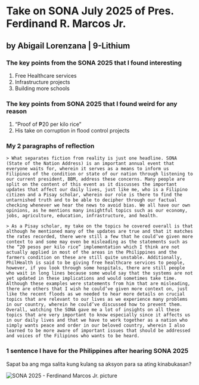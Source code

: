 # Take on SONA July 2025 of Pres. Ferdinand R. Marcos Jr.
## by Abigail Lorenzana | 9-Lithium

### The key points from the SONA 2025 that I found interesting
1. Free Healthcare services
2. Infrastructure projects
3. Building more schools

### The key points from SONA 2025 that I found weird for any reason 
1. “Proof of ₱20 per kilo rice”
2. His take on corruption in flood control projects

### My 2 paragraphs of reflection 
	> What separates fiction from reality is just one headline. SONA (State of the Nation Address) is an important annual event that everyone waits for, wherein it serves as a means to inform us Filipinos of the condition or state of our nation through listening to our current president, BBM, address these concerns. Many people are split on the content of this event as it discusses the important updates that affect our daily lives, just like me, who is a Filipino citizen and a Pisay scholar, wherein our role is there to find the untarnished truth and to be able to decipher through our factual checking whenever we hear the news to avoid bias. We all have our own opinions, as he mentions many insightful topics such as our economy, jobs, agriculture, education, infrastructure, and health.

	> As a Pisay scholar, my take on the topics he covered overall is that although he mentioned many of the updates are true and that it matches the rates recorded, there were still a few that he could’ve given more context to and some may even be misleading as the statements such as the “20 pesos per kilo rice” implementation which I think are not actually applied in most of the areas in the Philippines and the farmers condition on these are still quite unstable. Additionally, PhilHealth is said to be giving free healthcare services to people, however, if you look through some hospitals, there are still people who wait in long lines because some would say that the systems are not yet updated in these implications and would sometimes take time. Although these examples were statements from him that are misleading, there are others that I wish he could’ve given more context on, just like the recent floods as we needed to hear more details on crucial topics that are relevant to our lives as we experience many problems in our country, wherein he could’ve discussed how to prevent them. Overall, watching the SONA gave me a lot of insights on all these topics that are very important to know especially since it affects us in our daily lives and that we have to work together as a nation who simply wants peace and order in our beloved country, wherein I also learned to be more aware of important issues that should be addressed and voices of the Filipinos who wants to be heard.

### 1 sentence I have for the Philippines after hearing SONA 2025
Sapat ba ang mga salita kung kulang sa aksyon para sa ating kinabukasan?

![SONA 2025 - Ferdinand Marcos Jr. picture](https://newsinfo.inquirer.net/files/2025/07/marcos-sona-01August2025.jpg)